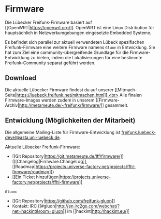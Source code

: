 # Firmware
Die Lübecker Freifunk-Firmware basiert auf [[OpenWRT|https://openwrt.org/]]. OpenWRT ist eine Linux Distribution für hauptsächlich in Netzwerkumgebungen eingesetzte Embedded Systeme.

Es befindet sich parallel zur aktuell verwendeten Lübeck spezifischen Freifunk-Firmware eine weitere Firmware namens `Gluon` in Entwicklung. Sie hat zum Ziel eine community-übergreifende Grundlage für die Firmware-Entwicklung zu bieten, indem die Lokalisierungen für eine bestimmte Freifunk-Community separat geführt werden.

## Download
Die aktuelle Lübecker Firmware findest du auf unserer [[Mitmach-Seite|https://luebeck.freifunk.net/mitmachen.html]].<br>
Alle finalen Firmware-Images werden zudem in unserem [[Firmware-Archiv|http://metameute.de/~freifunk/firmware/]] gesammelt.

## Entwicklung (Möglichkeiten der Mitarbeit)
Die allgemeine Mailing-Liste für Firmware-Entwicklung ist [freifunk.luebeck-devel@asta.uni-luebeck.de](http://lists.asta.uni-luebeck.de/mailman/listinfo/freifunk.luebeck-devel).

Aktuelle Lübecker Freifunk-Firmware:
* [[Git Repository|https://git.metameute.de/lff/firmware/]] ([[Changelog|Firmware:ChangeLog]], [[Roadmap|https://projects.universe-factory.net/projects/ffhl-firmware/roadmap]])
* [[Ein Ticket hinzufügen|https://projects.universe-factory.net/projects/ffhl-firmware]]

`Gluon`:
* [[Git Repository|https://github.com/freifunk-gluon]]
* Kontakt: IRC [[#gluon|http://en.irc2go.com/webchat/?net=hackint&room=gluon]] im [[hackint|http://hackint.eu/]]

